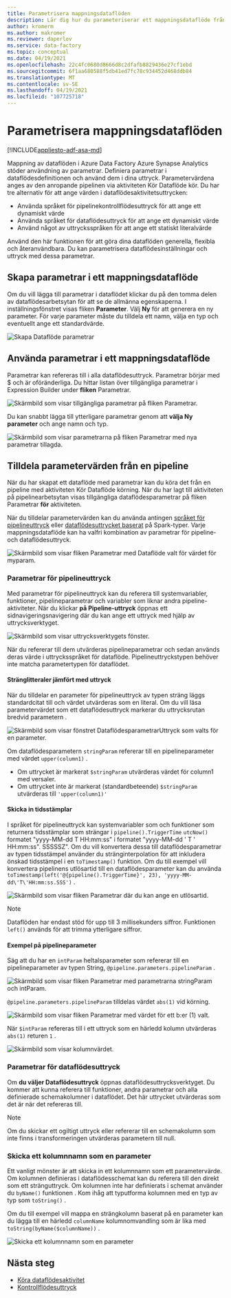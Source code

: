 ```yaml
---
title: Parametrisera mappningsdataflöden
description: Lär dig hur du parameteriserar ett mappningsdataflöde från datafabrikspipelines
author: kromerm
ms.author: makromer
ms.reviewer: daperlov
ms.service: data-factory
ms.topic: conceptual
ms.date: 04/19/2021
ms.openlocfilehash: 22c4fc0680d8666d8c2dfafb8829436e27cf1ebd
ms.sourcegitcommit: 6f1aa680588f5db41ed7fc78c934452d468ddb84
ms.translationtype: MT
ms.contentlocale: sv-SE
ms.lasthandoff: 04/19/2021
ms.locfileid: "107725718"
---
```

# <a name="parameterizing-mapping-data-flows"></a>Parametrisera mappningsdataflöden

[!INCLUDE[appliesto-adf-asa-md](includes/appliesto-adf-asa-md.md)] 

Mappning av dataflöden i Azure Data Factory Azure Synapse Analytics stöder användning av parametrar. Definiera parametrar i dataflödesdefinitionen och använd dem i dina uttryck. Parametervärdena anges av den anropande pipelinen via aktiviteten Kör Dataflöde kör. Du har tre alternativ för att ange värden i dataflödesaktivitetsuttrycken:

* Använda språket för pipelinekontrollflödesuttryck för att ange ett dynamiskt värde
* Använda språket för dataflödesuttryck för att ange ett dynamiskt värde
* Använd något av uttrycksspråken för att ange ett statiskt literalvärde

Använd den här funktionen för att göra dina dataflöden generella, flexibla och återanvändbara. Du kan parametrisera dataflödesinställningar och uttryck med dessa parametrar.

## <a name="create-parameters-in-a-mapping-data-flow"></a>Skapa parametrar i ett mappningsdataflöde

Om du vill lägga till parametrar i dataflödet klickar du på den tomma delen av dataflödesarbetsytan för att se de allmänna egenskaperna. I inställningsfönstret visas fliken **Parameter**. Välj **Ny** för att generera en ny parameter. För varje parameter måste du tilldela ett namn, välja en typ och eventuellt ange ett standardvärde.

![Skapa Dataflöde parametrar](media/data-flow/create-params.png "Skapa Dataflöde parametrar")

## <a name="use-parameters-in-a-mapping-data-flow"></a>Använda parametrar i ett mappningsdataflöde 

Parametrar kan refereras till i alla dataflödesuttryck. Parametrar börjar med $ och är oföränderliga. Du hittar listan över tillgängliga parametrar i Expression Builder under **fliken** Parametrar.

![Skärmbild som visar tillgängliga parametrar på fliken Parametrar.](media/data-flow/parameter-expression.png "Uttryck för dataflödesparameter")

Du kan snabbt lägga till ytterligare parametrar genom att **välja Ny parameter** och ange namn och typ.

![Skärmbild som visar parametrarna på fliken Parametrar med nya parametrar tillagda.](media/data-flow/new-parameter-expression.png "Uttryck för dataflödesparameter")

## <a name="assign-parameter-values-from-a-pipeline"></a>Tilldela parametervärden från en pipeline

När du har skapat ett dataflöde med parametrar kan du köra det från en pipeline med aktiviteten Kör Dataflöde körning. När du har lagt till aktiviteten på pipelinearbetsytan visas tillgängliga dataflödesparametrar på fliken Parametrar **för** aktiviteten.

När du tilldelar parametervärden kan du använda antingen [språket för pipelineuttryck](control-flow-expression-language-functions.md) eller [dataflödesuttrycket baserat](data-flow-expression-functions.md) på Spark-typer. Varje mappningsdataflöde kan ha valfri kombination av parametrar för pipeline- och dataflödesuttryck.

![Skärmbild som visar fliken Parametrar med Dataflöde valt för värdet för myparam.](media/data-flow/parameter-assign.png "Ange en Dataflöde parameter")

### <a name="pipeline-expression-parameters"></a>Parametrar för pipelineuttryck

Med parametrar för pipelineuttryck kan du referera till systemvariabler, funktioner, pipelineparametrar och variabler som liknar andra pipeline-aktiviteter. När du klickar **på Pipeline-uttryck** öppnas ett sidnavigeringsnavigering där du kan ange ett uttryck med hjälp av uttrycksverktyget.

![Skärmbild som visar uttrycksverktygets fönster.](media/data-flow/parameter-pipeline.png "Ange en Dataflöde parameter")

När du refererar till dem utvärderas pipelineparametrar och sedan används deras värde i uttrycksspråket för dataflöde. Pipelineuttryckstypen behöver inte matcha parametertypen för dataflödet. 

#### <a name="string-literals-vs-expressions"></a>Stränglitteraler jämfört med uttryck

När du tilldelar en parameter för pipelineuttryck av typen sträng läggs standardcitat till och värdet utvärderas som en literal. Om du vill läsa parametervärdet som ett dataflödesuttryck markerar du uttrycksrutan bredvid parametern .

![Skärmbild som visar fönstret DataflödesparametrarUttryck som valts för en parameter.](media/data-flow/string-parameter.png "Ange en Dataflöde parameter")

Om dataflödesparametern `stringParam` refererar till en pipelineparameter med värdet `upper(column1)` . 

- Om uttrycket är markerat `$stringParam` utvärderas värdet för column1 med versaler.
- Om uttrycket inte är markerat (standardbeteende)  `$stringParam` utvärderas till `'upper(column1)'`

#### <a name="passing-in-timestamps"></a>Skicka in tidsstämplar

I språket för pipelineuttryck kan systemvariabler som och funktioner som returnera tidsstämplar som strängar i `pipeline().TriggerTime` `utcNow()` formatet "yyyy-MM-dd T HH:mm:ss" i formatet "yyyy-MM-dd \' T \' HH:mm:ss". SSSSSZ". Om du vill konvertera dessa till dataflödesparametrar av typen tidsstämpel använder du stränginterpolation för att inkludera önskad tidsstämpel i en `toTimestamp()` funktion. Om du till exempel vill konvertera pipelinens utlösartid till en dataflödesparameter kan du använda `toTimestamp(left('@{pipeline().TriggerTime}', 23), 'yyyy-MM-dd\'T\'HH:mm:ss.SSS')` . 

![Skärmbild som visar fliken Parametrar där du kan ange en utlösartid.](media/data-flow/parameter-timestamp.png "Ange en Dataflöde parameter")

> [!NOTE]
> Dataflöden har endast stöd för upp till 3 millisekunders siffror. Funktionen `left()` används för att trimma ytterligare siffror.

#### <a name="pipeline-parameter-example"></a>Exempel på pipelineparameter

Säg att du har en `intParam` heltalsparameter som refererar till en pipelineparameter av typen String, `@pipeline.parameters.pipelineParam` . 

![Skärmbild som visar fliken Parametrar med parametrarna stringParam och intParam.](media/data-flow/parameter-pipeline-2.png "Ange en Dataflöde parameter")

`@pipeline.parameters.pipelineParam` tilldelas värdet `abs(1)` vid körning.

![Skärmbild som visar fliken Parametrar med värdet för ett b:er (1) valt.](media/data-flow/parameter-pipeline-4.png "Ange en Dataflöde parameter")

När `$intParam` refereras till i ett uttryck som en härledd kolumn utvärderas `abs(1)` returen `1` . 

![Skärmbild som visar kolumnvärdet.](media/data-flow/parameter-pipeline-3.png "Ange en Dataflöde parameter")

### <a name="data-flow-expression-parameters"></a>Parametrar för dataflödesuttryck

Om **du väljer Dataflödesuttryck** öppnas dataflödesuttrycksverktyget. Du kommer att kunna referera till funktioner, andra parametrar och alla definierade schemakolumner i dataflödet. Det här uttrycket utvärderas som det är när det refereras till.

> [!NOTE]
> Om du skickar ett ogiltigt uttryck eller refererar till en schemakolumn som inte finns i transformeringen utvärderas parametern till null.


### <a name="passing-in-a-column-name-as-a-parameter"></a>Skicka ett kolumnnamn som en parameter

Ett vanligt mönster är att skicka in ett kolumnnamn som ett parametervärde. Om kolumnen definieras i dataflödesschemat kan du referera till den direkt som ett stränguttryck. Om kolumnen inte har definierats i schemat använder du `byName()` funktionen . Kom ihåg att typutforma kolumnen med en typ av typ som `toString()` .

Om du till exempel vill mappa en strängkolumn baserat på en parameter kan du lägga till en härledd `columnName` kolumnomvandling som är lika med `toString(byName($columnName))` .

![Skicka ett kolumnnamn som en parameter](media/data-flow/parameterize-column-name.png "Skicka ett kolumnnamn som en parameter")

## <a name="next-steps"></a>Nästa steg
* [Köra dataflödesaktivitet](control-flow-execute-data-flow-activity.md)
* [Kontrollflödesuttryck](control-flow-expression-language-functions.md)
